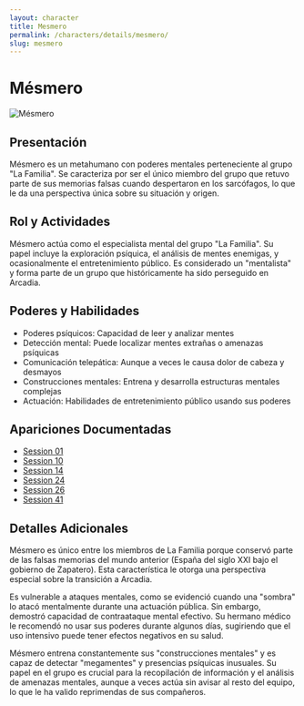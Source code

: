 ```yaml
---
layout: character
title: Mesmero
permalink: /characters/details/mesmero/
slug: mesmero
---
```


# Mésmero

<div class="character-photo">
  <img src="{{ site.baseurl }}/assets/img/characters/Mésmero.png" alt="Mésmero" />
</div>

## Presentación
Mésmero es un metahumano con poderes mentales perteneciente al grupo "La Familia". Se caracteriza por ser el único miembro del grupo que retuvo parte de sus memorias falsas cuando despertaron en los sarcófagos, lo que le da una perspectiva única sobre su situación y origen.

## Rol y Actividades
Mésmero actúa como el especialista mental del grupo "La Familia". Su papel incluye la exploración psíquica, el análisis de mentes enemigas, y ocasionalmente el entretenimiento público. Es considerado un "mentalista" y forma parte de un grupo que históricamente ha sido perseguido en Arcadia.

## Poderes y Habilidades
- Poderes psíquicos: Capacidad de leer y analizar mentes
- Detección mental: Puede localizar mentes extrañas o amenazas psíquicas
- Comunicación telepática: Aunque a veces le causa dolor de cabeza y desmayos
- Construcciones mentales: Entrena y desarrolla estructuras mentales complejas
- Actuación: Habilidades de entretenimiento público usando sus poderes

## Apariciones Documentadas
- [Session 01](../../campaigns/la-familia/session-01.md)
- [Session 10](../../campaigns/la-familia/session-10.md)
- [Session 14](../../campaigns/la-familia/session-14.md)
- [Session 24](../../campaigns/la-familia/session-24.md)
- [Session 26](../../campaigns/la-familia/session-26.md)
- [Session 41](../../campaigns/la-familia/session-41.md)

## Detalles Adicionales
Mésmero es único entre los miembros de La Familia porque conservó parte de las falsas memorias del mundo anterior (España del siglo XXI bajo el gobierno de Zapatero). Esta característica le otorga una perspectiva especial sobre la transición a Arcadia.

Es vulnerable a ataques mentales, como se evidenció cuando una "sombra" lo atacó mentalmente durante una actuación pública. Sin embargo, demostró capacidad de contraataque mental efectivo. Su hermano médico le recomendó no usar sus poderes durante algunos días, sugiriendo que el uso intensivo puede tener efectos negativos en su salud.

Mésmero entrena constantemente sus "construcciones mentales" y es capaz de detectar "megamentes" y presencias psíquicas inusuales. Su papel en el grupo es crucial para la recopilación de información y el análisis de amenazas mentales, aunque a veces actúa sin avisar al resto del equipo, lo que le ha valido reprimendas de sus compañeros.